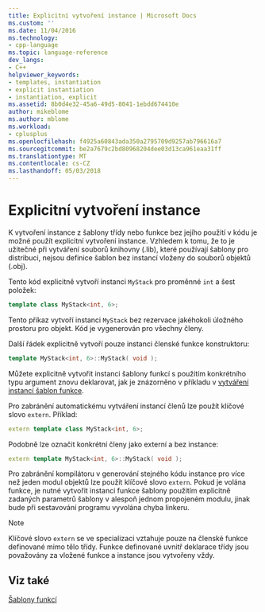 ```yaml
---
title: Explicitní vytvoření instance | Microsoft Docs
ms.custom: ''
ms.date: 11/04/2016
ms.technology:
- cpp-language
ms.topic: language-reference
dev_langs:
- C++
helpviewer_keywords:
- templates, instantiation
- explicit instantiation
- instantiation, explicit
ms.assetid: 8b0d4e32-45a6-49d5-8041-1ebdd674410e
author: mikeblome
ms.author: mblome
ms.workload:
- cplusplus
ms.openlocfilehash: f4925a60843ada350a2795709d9257ab796616a7
ms.sourcegitcommit: be2a7679c2bd80968204dee03d13ca961eaa31ff
ms.translationtype: MT
ms.contentlocale: cs-CZ
ms.lasthandoff: 05/03/2018
---
```

# <a name="explicit-instantiation"></a>Explicitní vytvoření instance
K vytvoření instance z šablony třídy nebo funkce bez jejího použití v kódu je možné použít explicitní vytvoření instance. Vzhledem k tomu, že to je užitečné při vytváření souborů knihovny (.lib), které používají šablony pro distribuci, nejsou definice šablon bez instancí vloženy do souborů objektů (.obj).  
  
 Tento kód explicitně vytvoří instanci `MyStack` pro proměnné `int` a šest položek:  
  
```cpp  
template class MyStack<int, 6>;  
```  
  
 Tento příkaz vytvoří instanci `MyStack` bez rezervace jakéhokoli úložného prostoru pro objekt. Kód je vygenerován pro všechny členy.  
  
 Další řádek explicitně vytvoří pouze instanci členské funkce konstruktoru:  
  
```cpp  
template MyStack<int, 6>::MyStack( void );  
```  
  
 Můžete explicitně vytvořit instanci šablony funkcí s použitím konkrétního typu argument znovu deklarovat, jak je znázorněno v příkladu v [vytváření instancí šablon funkce](../cpp/function-template-instantiation.md).  
  
 Pro zabránění automatickému vytváření instancí členů lze použít klíčové slovo `extern`. Příklad:  
  
```cpp  
extern template class MyStack<int, 6>;  
```  
  
 Podobně lze označit konkrétní členy jako externí a bez instance:  
  
```cpp  
extern template MyStack<int, 6>::MyStack( void );  
```  
  
 Pro zabránění kompilátoru v generování stejného kódu instance pro více než jeden modul objektů lze použít klíčové slovo `extern`. Pokud je volána funkce, je nutné vytvořit instanci funkce šablony použitím explicitně zadaných parametrů šablony v alespoň jednom propojeném modulu, jinak bude při sestavování programu vyvolána chyba linkeru.  
  
> [!NOTE]
>  Klíčové slovo `extern` se ve specializaci vztahuje pouze na členské funkce definované mimo tělo třídy. Funkce definované uvnitř deklarace třídy jsou považovány za vložené funkce a instance jsou vytvořeny vždy.  
  
## <a name="see-also"></a>Viz také  
 [Šablony funkcí](../cpp/function-templates.md)
